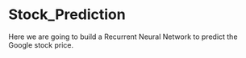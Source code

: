 # Stock_Prediction
Here we are going to build a Recurrent Neural Network to predict the Google stock price.

